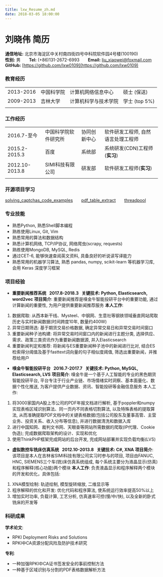 ```yaml
---
title: lxw_Resume_zh.md
date: 2018-03-05 18:00:00
---
```

# 刘晓伟 简历

**通信地址:** 北京市海淀区中关村南四街四号中科院软件园4号楼(100190)  
**性别:** 男&emsp;&emsp;**Tel:** (+86)131-2672-6993&emsp;&emsp;**Email:** liu_xiaowei@foxmail.com  
**GitHub:** [https://github.com/lxw0109](https://github.com/lxw0109)  


### 教育经历
|  |  |  |  |
| - | - | - | - |
| 2013-2016 | 中国科学院 | 计算机网络信息中心 | 硕士&nbsp;(保送) |
| 2009-2013 | 吉林大学 | 计算机科学与技术学院 | 学士&nbsp;(top 5%) |
|  |  |  |  |


### 工作经历
|  |  |  |  |
| - | - | - | - |
| 2016.7-至今 | 中国科学院软件研究所 | 协同创新中心 | 软件研发工程师, 自然语言处理工程师 |
| 2015.2-2015.3 | 百度 | 系统部 | 系统研发(CDN)工程师(**实习**) |
| 2012.10-2013.8 | SIMI科技有限公司 | 研发部 | 软件研发工程师(**实习**) |
|  |  |  |  |


### 开源项目学习
[solving_captchas_code_examples](https://github.com/lxw0109/ML-Experiments/tree/master/CAPTCHA/solving_captchas_code_examples)&emsp;&emsp;[pdf_table_extract](https://github.com/ashima/pdf-table-extract)&emsp;&emsp;[threadpool](https://github.com/SpotlightKid/threadpool)


### 专业技能
+ 熟悉Python, 熟悉Shell脚本编程
+ 熟练使用Linux, Git, Vim
+ 熟悉常用的算法和数据结构
+ 熟悉计算机网络, TCP/IP协议, 网络爬虫(scrapy, requests)
+ 熟练使用MongoDB, MySQL, Redis
+ 通过CET-6, 能够快速查阅英文资料, 具备良好的听说读写译能力
+ 熟悉常用的机器学习算法, 熟悉 pandas, numpy, scikit-learn 等机器学习库, 会用 Keras 深度学习框架


### 项目经验
+ **重要新闻推荐系统&nbsp;&nbsp;&nbsp;2017.8-2018.3&nbsp;&nbsp;&nbsp;关键技术: Python, Elasticsearch, word2vec**
**项目简介**: 重要新闻推荐是嗅金牛智能投研平台中的重要功能, 通过计算新闻的重要性, 为用户提供重要新闻推荐服务
**本人工作**:
 1. 数据爬取: 从西本新干线、Mysteel、中钢网、生意社等钢铁领域垂直网站爬取历史与实时新闻数据(时间跨度10年, 数量约400W)
 2. 异常日期筛选: 基于期货交易价格数据, 确定异常交易日和异常交易时间窗口
 3. 重要新闻种子池构建: 将异常交易时间窗口内的新闻进行主题分类, 选择供应、需求、政策三类资讯作为重要新闻数据源, 并入Elasticsearch
 4. 重要新闻判定和推荐: 将新闻与ES重要新闻种子池中的新闻进行比对, 结合ES 检索得分阈值及基于fasttext词向量的句子相似度阈值, 筛选出重要新闻，并推荐给用户
+ **嗅金牛智能投研平台&nbsp;&nbsp;&nbsp;2016.7-2017.7&nbsp;&nbsp;&nbsp;关键技术: Python, MySQL, Elasticsearch, LVS**
**项目简介**: 嗅金牛是一个基于人工智能的专业的黑色期货智能投研平台, 平台专注于行业产业链、市场情绪实时洞察、基本面量化、数据个性化推送, 为客户提供产业数据、资讯、智能投研等金融信息服务
本人工作:
 1. 将3000家国内A股上市公司的PDF年报文档进行解析, 基于poppler和numpy实现表格区域识别算法、同一页内不同表格切割算法, 以及特殊表格的提取算法, 从而准确提取PDF文档中的关键表格数据(包括公司股东及董事高管、主营业务、投资关系、收入分布等信息), 并进行数据清洗和数据入库
 2. 进行中国知网、裁判文书网、天眼查等网站所需数据的爬取(IP代理、Cookie伪造); 完成数据爬取架构的设计、实现和优化
 3. 使用ThinkPHP框架完成网站的后台开发, 完成网站部署并实现负载均衡(LVS)
+ **虚拟数控车铣床仿真系统&nbsp;&nbsp;&nbsp;2012.10-2013.8&nbsp;&nbsp;&nbsp;关键技术: C#, XNA**
**项目简介**: 该项目是本人在吉林省SIMI科技有限公司实习时参与的项目, 项目由FANUC, HNC, SIEMENS三个车(铣)床仿真系统组成, 每个系统主要分为液晶显示(仿真)和程序解释(核心功能)两个模块
**本人工作**: 负责液晶显示和程序解释两个模块的开发和优化，具体包括:
 1. XNA模型绘制: 轨迹绘制, 模型旋转缩放, 二维显示等
 2. 程序解释的优化和开发: 优化代码和程序算法, 使系统运行效率提高50%以上
 3. 增加实时功率, 负载计算, 工艺分析, 仿真速率可控(慢/中/快), 以及全新的卧式铣床的开发等


### 科研成果
**学术论文**:
+ RPKI Deployment Risks and Solutions
+ RPKI中CA资源分配风险及防护技术研究

**专利**:
+ 一种加强RPKI中CA证书签发安全的事前控制方法
+ 一种基于区域识别与分割的PDF表格数据解析方法
